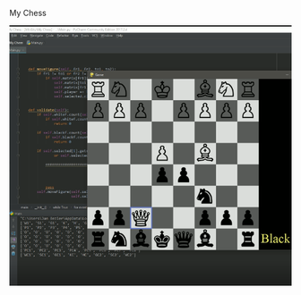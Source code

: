 My Chess

![header image](https://github.com/JanBezler/Chess/blob/master/SCREENSHOOT%20-%20Chess.PNG?raw=true)
